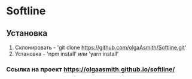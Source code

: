 # Softline

## Установка

1. Склонировать - 'git clone https://github.com/olgaAsmith/Softline.git'
2. Установка - 'npm install' или 'yarn install'

### Сcылка на проект https://olgaasmith.github.io/softline/
